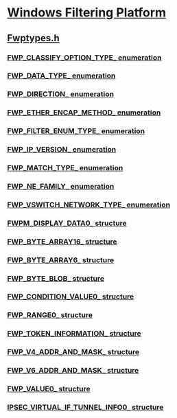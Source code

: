 # [Windows Filtering Platform](../_fwp/index.md)
## [Fwptypes.h](index.md)
### [FWP_CLASSIFY_OPTION_TYPE_ enumeration](../fwptypes/ne-fwptypes-fwp_classify_option_type_.md)
### [FWP_DATA_TYPE_ enumeration](../fwptypes/ne-fwptypes-fwp_data_type_.md)
### [FWP_DIRECTION_ enumeration](../fwptypes/ne-fwptypes-fwp_direction_.md)
### [FWP_ETHER_ENCAP_METHOD_ enumeration](../fwptypes/ne-fwptypes-fwp_ether_encap_method_.md)
### [FWP_FILTER_ENUM_TYPE_ enumeration](../fwptypes/ne-fwptypes-fwp_filter_enum_type_.md)
### [FWP_IP_VERSION_ enumeration](../fwptypes/ne-fwptypes-fwp_ip_version_.md)
### [FWP_MATCH_TYPE_ enumeration](../fwptypes/ne-fwptypes-fwp_match_type_.md)
### [FWP_NE_FAMILY_ enumeration](../fwptypes/ne-fwptypes-fwp_ne_family_.md)
### [FWP_VSWITCH_NETWORK_TYPE_ enumeration](../fwptypes/ne-fwptypes-fwp_vswitch_network_type_.md)
### [FWPM_DISPLAY_DATA0_ structure](../fwptypes/ns-fwptypes-fwpm_display_data0_.md)
### [FWP_BYTE_ARRAY16_ structure](../fwptypes/ns-fwptypes-fwp_byte_array16_.md)
### [FWP_BYTE_ARRAY6_ structure](../fwptypes/ns-fwptypes-fwp_byte_array6_.md)
### [FWP_BYTE_BLOB_ structure](../fwptypes/ns-fwptypes-fwp_byte_blob_.md)
### [FWP_CONDITION_VALUE0_ structure](../fwptypes/ns-fwptypes-fwp_condition_value0_.md)
### [FWP_RANGE0_ structure](../fwptypes/ns-fwptypes-fwp_range0_.md)
### [FWP_TOKEN_INFORMATION_ structure](../fwptypes/ns-fwptypes-fwp_token_information_.md)
### [FWP_V4_ADDR_AND_MASK_ structure](../fwptypes/ns-fwptypes-fwp_v4_addr_and_mask_.md)
### [FWP_V6_ADDR_AND_MASK_ structure](../fwptypes/ns-fwptypes-fwp_v6_addr_and_mask_.md)
### [FWP_VALUE0_ structure](../fwptypes/ns-fwptypes-fwp_value0_.md)
### [IPSEC_VIRTUAL_IF_TUNNEL_INFO0_ structure](../fwptypes/ns-fwptypes-ipsec_virtual_if_tunnel_info0_.md)
